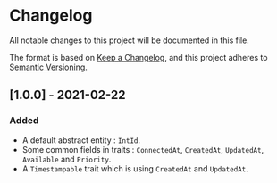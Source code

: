 # Changelog
All notable changes to this project will be documented in this file.

The format is based on [Keep a Changelog](https://keepachangelog.com/en/1.0.0/),
and this project adheres to [Semantic Versioning](https://semver.org/spec/v2.0.0.html).

## [1.0.0] - 2021-02-22
### Added
- A default abstract entity : `IntId`.
- Some common fields in traits : `ConnectedAt`, `CreatedAt`, `UpdatedAt`, `Available` and `Priority`.
- A `Timestampable` trait which is using `CreatedAt` and `UpdatedAt`.
